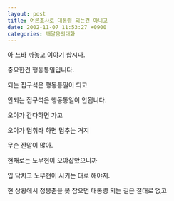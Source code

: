 ```yaml
---
layout: post
title: 여론조사로 대통령 되는건 아니고
date: 2002-11-07 11:53:27 +0900
categories: 깨달음의대화
---
```

아 쓰바 까놓고 이야기 합시다.
  
중요한건 행동통일입니다.
  
되는 집구석은 행동통일이 되고
  
안되는 집구석은 행동통일이 안됩니다.
  

  
오야가 간다하면 가고
  
오야가 멈춰라 하면 멈추는 거지
  
무슨 잔말이 많아.
  

  
현재로는 노무현이 오야잡았으니까
  
입 닥치고 노무현이 시키는 대로 해야지.
  

  
현 상황에서 정몽준을 못 잡으면 대통령 되는 길은 절대로 없고